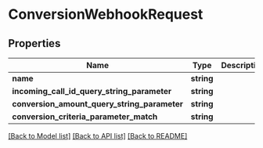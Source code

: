 # ConversionWebhookRequest

## Properties
Name | Type | Description | Notes
------------ | ------------- | ------------- | -------------
**name** | **string** |  | 
**incoming_call_id_query_string_parameter** | **string** |  | 
**conversion_amount_query_string_parameter** | **string** |  | 
**conversion_criteria_parameter_match** | **string** |  | [optional] 

[[Back to Model list]](../README.md#documentation-for-models) [[Back to API list]](../README.md#documentation-for-api-endpoints) [[Back to README]](../README.md)


